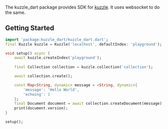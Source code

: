 The kuzzle_dart package provides SDK for [kuzzle](https://docs.kuzzle.io).
It uses websocket to do the same.

## Getting Started

```dart
import 'package:kuzzle_dart/kuzzle_dart.dart';
final Kuzzle kuzzle = Kuzzle('localhost', defaultIndex: 'playground');

void setup() async {
    await kuzzle.createIndex('playground');
    
    final Collection collection = kuzzle.collection('collection');

    await collection.create();

    const Map<String, dynamic> message = <String, dynamic>{
        'message': 'Hello World',
        'echoing': 1
    };
    final Document document = await collection.createDocument(message);
    print(document.version);
}

setup();

```